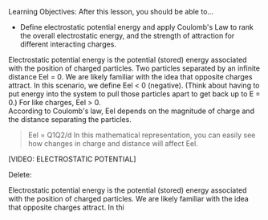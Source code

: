 Learning Objectives: After this lesson, you should be able to…

* Define electrostatic potential energy and apply Coulomb's Law to rank the overall electrostatic energy, and the strength of attraction for different interacting charges.

Electrostatic potential energy is the potential (stored) energy associated with the position of charged particles. Two particles separated by an infinite distance Eel = 0.  We are likely familiar with the idea that opposite charges attract. In this scenario, we define Eel < 0 (negative).  (Think about having to put energy into the system to pull those particles apart to get back up to E = 0.)  For like charges, Eel > 0.  
According to Coulomb's law, Eel depends on the magnitude of charge and the distance separating the particles. 
> Eel = Q1Q2/d
In this mathematical representation, you can easily see how changes in charge and distance will affect Eel.

[VIDEO: ELECTROSTATIC POTENTIAL]




Delete:

Electrostatic potential energy is the potential (stored) energy associated with the position of charged particles. We are likely familiar with the idea that opposite charges attract.  In thi



